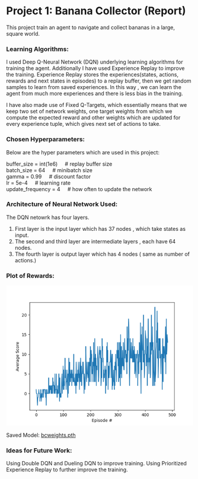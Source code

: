 # Project 1: Banana Collector (Report)

This project train an agent to navigate and collect bananas in a large, square world.



### Learning Algorithms:

I used Deep Q-Neural Network (DQN) underlying learning algorithms for training the agent. Additionally I have used Experience Replay to improve the training. Experience Replay stores the experiences(states, actions, rewards and next states in episodes) to a replay buffer, then we get random samples to learn from saved experiences. In this way ,  we can learn the agent from much more experiences and there is less bias in the training.

I have also made use of Fixed Q-Targets, which essentially means that we keep two set of network weights, one target weights from which we compute the expected reward and other  weights which are updated for every experience tuple, which gives next set of actions to take.   


### Chosen Hyperparameters:

Below are the hyper parameters which are used in this project:
 <p>
buffer_size = int(1e6)  &nbsp;&nbsp;&nbsp;&nbsp;# replay buffer size <br />
batch_size = 64         &nbsp;&nbsp;&nbsp;&nbsp;# minibatch size  <br />
gamma = 0.99            &nbsp;&nbsp;&nbsp;&nbsp;# discount factor <br />
lr = 5e-4               &nbsp;&nbsp;&nbsp;&nbsp;# learning rate <br />
update_frequency = 4    &nbsp;&nbsp;&nbsp;&nbsp;# how often to update the network <br />
</p>

### Architecture of Neural Network Used:

The DQN netowrk has four layers. 

1. First layer is the input layer which has 37 nodes , which take states as input.
2. The second and third layer are intermediate layers , each have 64 nodes.
3. The fourth layer is output layer which has 4 nodes ( same as number of actions.)



### Plot of Rewards:

<img src="bctraining.png"/>

Saved Model: [bcweights.pth](bcweights.pth)



### Ideas for Future Work:

Using Double DQN and Dueling DQN to improve training.
Using Prioritized Experience Replay to further improve the training.




